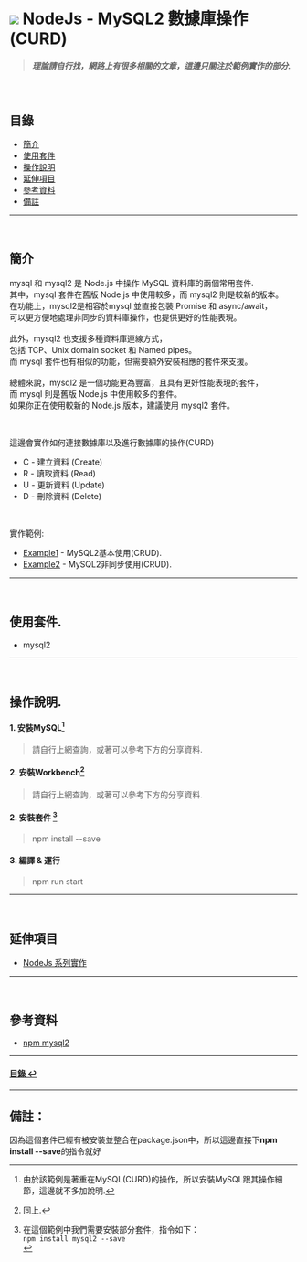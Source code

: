 # ![](https://drive.google.com/uc?id=10INx5_pkhMcYRdx_OO4rXNXxcsvPtBYq) NodeJs - MySQL2 數據庫操作(CURD)
> ##### 理論請自行找，網路上有很多相關的文章，這邊只關注於範例實作的部分.

<br>

<!--ts-->
## 目錄
* [簡介](#簡介)
* [使用套件](#使用套件)
* [操作說明](#操作說明)
* [延伸項目](#延伸項目)
* [參考資料](#參考資料)
* [備註](#備註)
<!--te-->

---
<br>

## 簡介
mysql 和 mysql2 是 Node.js 中操作 MySQL 資料庫的兩個常用套件. <br>
其中，mysql 套件在舊版 Node.js 中使用較多，而 mysql2 則是較新的版本。<br>
在功能上，mysql2是相容於mysql 並直接包裝 Promise 和 async/await，<br>
可以更方便地處理非同步的資料庫操作，也提供更好的性能表現。<br>
<br>
此外，mysql2 也支援多種資料庫連線方式，<br>
包括 TCP、Unix domain socket 和 Named pipes。<br>
而 mysql 套件也有相似的功能，但需要額外安裝相應的套件來支援。<br>
<br>
總體來說，mysql2 是一個功能更為豐富，且具有更好性能表現的套件，<br>
而 mysql 則是舊版 Node.js 中使用較多的套件。<br>
如果你正在使用較新的 Node.js 版本，建議使用 mysql2 套件。<br>

<br>

這邊會實作如何連接數據庫以及進行數據庫的操作(CURD)
- C - 建立資料 (Create)
- R - 讀取資料 (Read)
- U - 更新資料 (Update)
- D - 刪除資料 (Delete)

<br>

實作範例:
- [Example1](https://github.com/RC-Dev-Tech/nodejs-mysql2/blob/main/src/examples/example1.ts) - MySQL2基本使用(CRUD).
- [Example2](https://github.com/RC-Dev-Tech/nodejs-mysql2/blob/main/src/examples/example2.ts) - MySQL2非同步使用(CRUD).

---
<br>

## 使用套件.
- mysql2

---
<br>

## 操作說明.
#### 1. 安裝MySQL[^1]
> 請自行上網查詢，或著可以參考下方的分享資料.
#### 2. 安裝Workbench[^2]
> 請自行上網查詢，或著可以參考下方的分享資料.
#### 2. 安裝套件 [^3]
> npm install --save
#### 3. 編譯 & 運行
> npm run start

---
<br>

## 延伸項目
* [NodeJs 系列實作](https://github.com/RC-Dev-Tech/nodejs-index) <br>

---
<br>

## 參考資料
* [npm mysql2](https://npm.io/package/mysql2) <br>


---
<!--ts-->
#### [目錄 ↩](#目錄)
<!--te-->
---
## 備註：
[^1]: 由於該範例是著重在MySQL(CURD)的操作，所以安裝MySQL跟其操作細節，這邊就不多加說明.
[^2]: 同上.
[^3]: 在這個範例中我們需要安裝部分套件，指令如下：<br>
`npm install mysql2 --save` <br>

因為這個套件已經有被安裝並整合在package.json中，所以這邊直接下**npm install --save**的指令就好